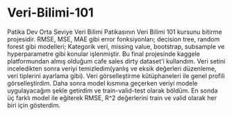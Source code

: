 # Veri-Bilimi-101
Patika Dev Orta Seviye Veri Bilimi Patikasının Veri Bilimi 101 kursunu bitirme projesidir. RMSE, MSE, MAE gibi error fonksiyonları; decision tree, random forest gibi modelleri; Kategorik veri, missing value, bootstrap, subsample ve hyperparametre gibi konular işlenmiştir. Bu final projesinde kaggele platformundan almış olduğum cafe sales dirty dataset'i kullandım. Veri setini inceledikten sonra veriyi temizledim(yanlış ve eksik değerleri düzenleme, veri tiplerini ayarlama gibi). Veri görselleştirme kütüphaneleri ile genel profili görselleştirdim. Daha sonra model kısmına geçerken veriyi modele uygulayacağım şekle getirdim ve train-valid-test olarak böldüm. En sonda üç farklı model ile eğiterek RMSE, R^2 değerlerini train ve valid olarak her biri için gösterdim.
